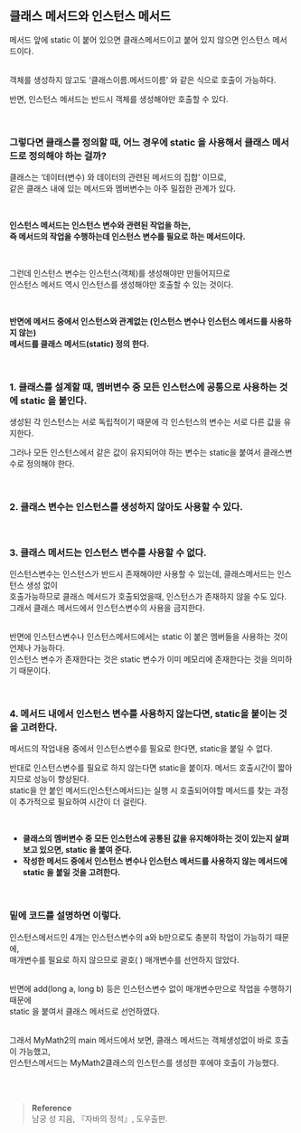 ## 클래스 메서드와 인스턴스 메서드

메서드 앞에 static 이 붙어 있으면 클래스메서드이고 붙어 있지 않으면 인스턴스 메서드이다.

<br/>객체를 생성하지 않고도 ‘클래스이름.메서드이름’ 와 같은 식으로 호출이 가능하다.

반면, 인스턴스 메서드는 반드시 객체를 생성해야만 호출할 수 있다.

<br/>

### 그렇다면 클래스를 정의할 때, 어느 경우에 static 을 사용해서 클래스 메서드로 정의해야 하는 걸까?

클래스는 ‘데이터(변수) 와 데이터의 관련된 메서드의 집합’ 이므로, <br/>같은 클래스 내에 있는 메서드와 멤버변수는 아주 밀접한 관계가 있다.

<br/>

**인스턴스 메서드는 인스턴스 변수와 관련된 작업을 하는, <br/>즉 메서드의 작업을 수행하는데 인스턴스 변수를 필요로 하는 메서드이다.**

<br/>

그런데 인스턴스 변수는 인스턴스(객체)를 생성해야만 만들어지므로 <br/>인스턴스 메서드 역시 인스턴스를 생성해야만 호출할 수 있는 것이다.

<br/>

**반면에 메서드 중에서 인스턴스와 관계없는 (인스턴스 변수나 인스턴스 메서드를 사용하지 않는) <br/>메서드를 클래스 메서드(static) 정의 한다.**

<br/>

### 1. 클래스를 설계할 때, 멤버변수 중 모든 인스턴스에 공통으로 사용하는 것에 static 을 붙인다.

생성된 각 인스턴스는 서로 독립적이기 때문에 각 인스턴스의 변수는 서로 다른 값을 유지한다.

그러나 모든 인스턴스에서 같은 값이 유지되어야 하는 변수는 static을 붙여서 클래스변수로 정의해야 한다.

<br/>

### 2. 클래스 변수는 인스턴스를 생성하지 않아도 사용할 수 있다.

<br/>

### 3. 클래스 메서드는 인스턴스 변수를 사용할 수 없다.

인스턴스변수는 인스턴스가 반드시 존재해야만 사용할 수 있는데, 클래스메서드는 인스턴스 생성 없이 <br/>호출가능하므로 클래스 메서드가 호출되었을때, 인스턴스가 존재하지 않을 수도 있다. <br/>그래서 클래스 메서드에서 인스턴스변수의 사용을 금지한다.

<br/>반면에 인스턴스변수나 인스턴스메서드에서는 static 이 붙은 멤버들을 사용하는 것이 언제나 가능하다. <br/>인스턴스 변수가 존재한다는 것은 static 변수가 이미 메모리에 존재한다는 것을 의미하기 때문이다.

<br/>

### 4. 메서드 내에서 인스턴스 변수를 사용하지 않는다면, static을 붙이는 것을 고려한다.

메서드의 작업내용 중에서 인스턴스변수를 필요로 한다면, static을 붙일 수 없다.

반대로 인스턴스변수를 필요로 하지 않는다면 static을 붙이자. 메서드 호출시간이 짧아지므로 성능이 향상된다. <br/>static을 안 붙인 메서드(인스턴스메서드)는 실행 시 호출되어야할 메서드를 찾는 과정이 추가적으로 필요하여 시간이 더 걸린다.

<br/>

- **클래스의 멤버변수 중 모든 인스턴스에 공통된 값을 유지해야하는 것이 있는지 살펴 보고 있으면, static 을 붙여 준다.**
- **작성한 메서드 중에서 인스턴스 변수나 인스턴스 메서드를 사용하지 않는 메서드에 static 을 붙일 것을 고려한다.**

<br/>

### 밑에 코드를 설명하면 이렇다.

인스턴스메서드인 4개는 인스턴스변수의 a와 b만으로도 충분히 작업이 가능하기 때문에, <br/>매개변수를 필요로 하지 않으므로 괄호( ) 매개변수를 선언하지 않았다.

<br/>반면에 add(long a, long b) 등은 인스턴스변수 없이 매개변수만으로 작업을 수행하기 때문에 <br/>static 을 붙여서 클래스 메서드로 선언하였다.

<br/>그래서 MyMath2의 main 메서드에서 보면, 클래스 메서드는 객체생성없이 바로 호출이 가능했고, <br/>인스턴스메서드는 MyMath2클래스의 인스턴스를 생성한 후에야 호출이 가능했다.

<br/><br/>

>**Reference**
><br/>남궁 성 지음, 『자바의 정석』, 도우출판.
